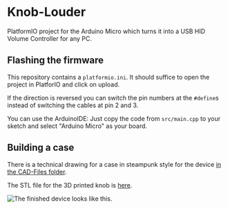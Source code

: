 # Knob-Louder
PlatformIO project for the Arduino Micro which turns it into a USB HID Volume Controller for any PC.

## Flashing the firmware

This repository contains a `platformio.ini`. It should suffice to open the project in PlatforIO and click on upload.

If the direction is reversed you can switch the pin numbers at the `#define`s instead of switching the cables at pin 2 and 3.

You can use the ArduinoIDE: Just copy the code from `src/main.cpp` to your sketch and select "Arduino Micro" as your board.

## Building a case

There is a technical drawing for a case in steampunk style for the device [in the CAD-Files folder](https://github.com/pinae/Knob-Louder/blob/master/CAD-Files/Case-TechnicalDrawing.pdf).

The STL file for the 3D printed knob is [here](https://github.com/pinae/Knob-Louder/blob/master/CAD-Files/Knopf.stl).

![The finished device looks like this.](images/steampunk-knob.jpg)
